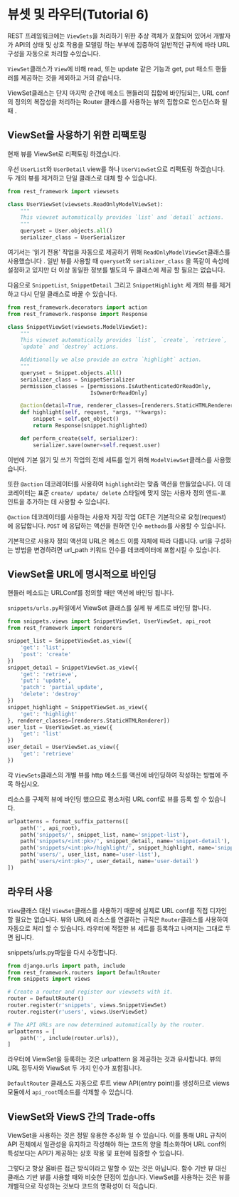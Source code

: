 # 뷰셋 및 라우터(Tutorial 6)
REST 프레임워크에는 ``ViewSets``을 처리하기 위한 추상 객체가 포함되어 있어서 개발자가 API의 상태 및 상호 작용을 모델링 하는 부부에 집중하여 일반적인 규칙에 따라 URL 구성을 자동으로 처리할 수 ​​있습니다.

``ViewSet``클래스가 ``View``에 비해 read, 또는 update 같은 기능과 get, put 매소드 핸들러를 제공하는 것을 제외하고 거의 같습니다.

ViewSet클래스는 단지 마지막 순간에 메소드 핸들러의 집합에 바인딩되는, URL conf의 정의의 복잡성을 처리하는 Router 클래스를 사용하는 뷰의 집합으로 인스턴스화 될 때  .

## ViewSet을 사용하기 위한 리팩토링
현재 뷰를 ViewSet로 리팩토링 하겠습니다.

우선 ``UserList``와 ``UserDetail`` view를 하나 ``UserViewSet``으로 리팩토링 하겠습니다. 두 개의 뷰를 제거하고 단일 클래스로 대체 할 수 있습니다.
```python
from rest_framework import viewsets

class UserViewSet(viewsets.ReadOnlyModelViewSet):
    """
    This viewset automatically provides `list` and `detail` actions.
    """
    queryset = User.objects.all()
    serializer_class = UserSerializer
```

여기서는 '읽기 전용' 작업을 자동으로 제공하기 위해 ``ReadOnlyModelViewSet``클래스를 사용했습니다 . 일반 뷰를 사용할 때 ```queryset```와 ``serializer_class`` 을 똑같이 속성에 설정하고 있지만 더 이상 동일한 정보를 별도의 두 클래스에 제공 할 필요는 없습니다.

다음으로 ``SnippetList``, ``SnippetDetail`` 그리고 ``SnippetHighlight`` 세 개의 뷰를 제거하고 다시 단일 클래스로 바꿀 수 있습니다.
```python
from rest_framework.decorators import action
from rest_framework.response import Response

class SnippetViewSet(viewsets.ModelViewSet):
    """
    This viewset automatically provides `list`, `create`, `retrieve`,
    `update` and `destroy` actions.

    Additionally we also provide an extra `highlight` action.
    """
    queryset = Snippet.objects.all()
    serializer_class = SnippetSerializer
    permission_classes = [permissions.IsAuthenticatedOrReadOnly,
                          IsOwnerOrReadOnly]

    @action(detail=True, renderer_classes=[renderers.StaticHTMLRenderer])
    def highlight(self, request, *args, **kwargs):
        snippet = self.get_object()
        return Response(snippet.highlighted)

    def perform_create(self, serializer):
        serializer.save(owner=self.request.user)
```
이번에 기본 읽기 및 쓰기 작업의 전체 세트를 얻기 위해 ``ModelViewSet``클래스를 사용했습니다.

또한 ``@action`` 데코레이터를 사용하여 ``highlight``라는 맞춤 액션을 만들었습니다. 이 데코레이터는 표준 ``create/ update/ delete`` 스타일에 맞지 않는 사용자 정의 엔드-포인트을 추가하는 데 사용할 수 있습니다.

``@action`` 데코레이터를 사용하는 사용자 지정 작업 GET은 기본적으로 요청(request)에 응답합니다. ``POST`` 에 응답하는 액션을 원하면 인수 ``methods``를 사용할 수 있습니다.

기본적으로 사용자 정의 액션의 URL은 메소드 이름 자체에 따라 다릅니다. url을 구성하는 방법을 변경하려면 url_path 키워드 인수를 데코레이터에 포함시킬 수 있습니다.



## ViewSet을 URL에 명시적으로 바인딩
핸들러 메소드는 URLConf를 정의할 때만 액션에 바인딩 됩니다.

``snippets/urls.py``파일에서 ViewSet 클래스를 실제 뷰 세트로 바인딩 합니다.
```python
from snippets.views import SnippetViewSet, UserViewSet, api_root
from rest_framework import renderers

snippet_list = SnippetViewSet.as_view({
    'get': 'list',
    'post': 'create'
})
snippet_detail = SnippetViewSet.as_view({
    'get': 'retrieve',
    'put': 'update',
    'patch': 'partial_update',
    'delete': 'destroy'
})
snippet_highlight = SnippetViewSet.as_view({
    'get': 'highlight'
}, renderer_classes=[renderers.StaticHTMLRenderer])
user_list = UserViewSet.as_view({
    'get': 'list'
})
user_detail = UserViewSet.as_view({
    'get': 'retrieve'
})
```
각 ``ViewSets``클래스의 개별 뷰를 http 메소드를 액션에 바인딩하여 작성하는 방법에 주목 하십시오.

리소스를 구체적 뷰에 바인딩 했으므로 평소처럼 URL conf로 뷰를 등록 할 수 있습니다.
```python
urlpatterns = format_suffix_patterns([
    path('', api_root),
    path('snippets/', snippet_list, name='snippet-list'),
    path('snippets/<int:pk>/', snippet_detail, name='snippet-detail'),
    path('snippets/<int:pk>/highlight/', snippet_highlight, name='snippet-highlight'),
    path('users/', user_list, name='user-list'),
    path('users/<int:pk>/', user_detail, name='user-detail')
])
```



## 라우터 사용
``View``클래스 대신 ``ViewSet``클래스를 사용하기 때문에 실제로 URL conf를 직접 디자인 할 필요는 없습니다. 뷰와 URL에 리소스를 연결하는 규칙은 ``Router``클래스를 사용하여 자동으로 처리 할 수 ​​있습니다. 라우터에 적절한 뷰 세트를 등록하고 나머지는 그대로 두면 됩니다.

snippets/urls.py파일을 다시 수정합니다.
```python
from django.urls import path, include
from rest_framework.routers import DefaultRouter
from snippets import views

# Create a router and register our viewsets with it.
router = DefaultRouter()
router.register(r'snippets', views.SnippetViewSet)
router.register(r'users', views.UserViewSet)

# The API URLs are now determined automatically by the router.
urlpatterns = [
    path('', include(router.urls)),
]
```
라우터에 ViewSet을 등록하는 것은 urlpattern 을 제공하는 것과 유사합니다. 뷰의 URL 접두사와 ViewSet 두 가지 인수가 포함됩니다.

``DefaultRouter`` 클래스도 자동으로 루트 view API(entry point)를 생성하므로 views 모듈에서 ``api_root``메소드를 삭제할 수 있습니다.



## ViewSet와 ViewS 간의 Trade-offs
ViewSet을 사용하는 것은 정말 유용한 추상화 일 수 있습니다. 이를 통해 URL 규칙이 API 전체에서 일관성을 유지하고 작성해야 하는 코드의 양을 최소화하며 URL conf의 특성보다는 API가 제공하는 상호 작용 및 표현에 집중할 수 있습니다.

그렇다고 항상 올바른 접근 방식이라고 말할 수 있는 것은 아닙니다. 함수 기반 뷰 대신 클래스 기반 뷰를 사용할 때와 비슷한 단점이 있습니다. ViewSet를 사용하는 것은 뷰를 개별적으로 작성하는 것보다 코드의 명확성이 더 적습니다.
